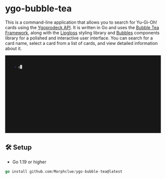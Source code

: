 # ygo-bubble-tea

This is a command-line application that allows you to search for Yu-Gi-Oh! cards using
the [Ygoprodeck API](https://ygoprodeck.com/api-guide/).
It is written in Go and uses the [Bubble Tea Framework](https://github.com/charmbracelet/bubbletea), along with
the [Lipgloss](https://github.com/charmbracelet/lipgloss) styling library
and [Bubbles](https://github.com/charmbracelet/bubbles) components library for a polished and interactive user
interface.
You can search for a card name, select a card from a list of cards, and view detailed information about it.

![Demo Usage](./assets/demo.gif)

## 🛠 Setup

- Go 1.19 or higher

```go
go install github.com/Morphclue/ygo-bubble-tea@latest
```

